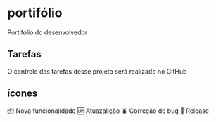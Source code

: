 # portifólio
Portifólio do desenvolvedor

## Tarefas

O controle das tarefas desse projeto será realizado no GitHub

## ícones

:package: Nova funcionalidade
:up: Atuazalição
:beetle: Correção de bug
:checkered_flag: Release

